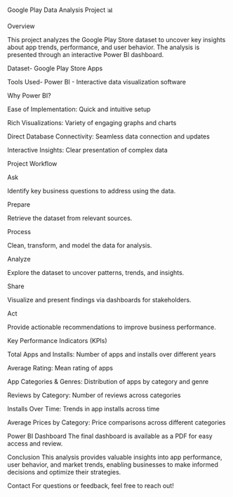 Google Play Data Analysis Project 📊

Overview


This project analyzes the Google Play Store dataset to uncover key insights about app trends, performance, and user behavior. The analysis is presented through an interactive Power BI dashboard.

Dataset-
Google Play Store Apps

Tools Used-
Power BI - Interactive data visualization software

Why Power BI?

Ease of Implementation: Quick and intuitive setup

Rich Visualizations: Variety of engaging graphs and charts

Direct Database Connectivity: Seamless data connection and updates

Interactive Insights: Clear presentation of complex data




Project Workflow

Ask

Identify key business questions to address using the data.


Prepare

Retrieve the dataset from relevant sources.


Process

Clean, transform, and model the data for analysis.


Analyze

Explore the dataset to uncover patterns, trends, and insights.


Share

Visualize and present findings via dashboards for stakeholders.


Act

Provide actionable recommendations to improve business performance.





Key Performance Indicators (KPIs)

Total Apps and Installs: Number of apps and installs over different years

Average Rating: Mean rating of apps

App Categories & Genres: Distribution of apps by category and genre

Reviews by Category: Number of reviews across categories

Installs Over Time: Trends in app installs across time

Average Prices by Category: Price comparisons across different categories



Power BI Dashboard
The final dashboard is available as a PDF for easy access and review.

Conclusion
This analysis provides valuable insights into app performance, user behavior, and market trends, enabling businesses to make informed decisions and optimize their strategies.



Contact
For questions or feedback, feel free to reach out!




















